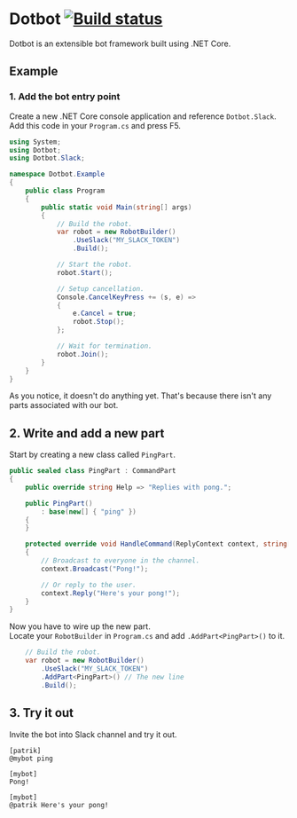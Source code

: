# Dotbot [![Build status](https://ci.appveyor.com/api/projects/status/u48j10fdk3jlf804?svg=true)](https://ci.appveyor.com/project/patriksvensson/dotbot)

Dotbot is an extensible bot framework built using .NET Core.

## Example

### 1. Add the bot entry point

Create a new .NET Core console application and reference `Dotbot.Slack`.
Add this code in your `Program.cs` and press F5.

```csharp
using System;
using Dotbot;
using Dotbot.Slack;

namespace Dotbot.Example
{
    public class Program
    {
        public static void Main(string[] args)
        {
            // Build the robot.
            var robot = new RobotBuilder()
                .UseSlack("MY_SLACK_TOKEN")
                .Build();

            // Start the robot.
            robot.Start();

            // Setup cancellation.
            Console.CancelKeyPress += (s, e) =>
            {
                e.Cancel = true;
                robot.Stop();
            };

            // Wait for termination.
            robot.Join();
        }
    }
}
```

As you notice, it doesn't do anything yet. That's because there isn't any 
parts associated with our bot.

## 2. Write and add a new part

Start by creating a new class called `PingPart`.

```csharp
public sealed class PingPart : CommandPart
{
    public override string Help => "Replies with pong.";

    public PingPart()
        : base(new[] { "ping" })
    {
    }

    protected override void HandleCommand(ReplyContext context, string[] args)
    {
        // Broadcast to everyone in the channel.
        context.Broadcast("Pong!");

        // Or reply to the user.
        context.Reply("Here's your pong!");
    }
}
```

Now you have to wire up the new part.  
Locate your `RobotBuilder` in `Program.cs` and add `.AddPart<PingPart>()` to it.

```csharp
    // Build the robot.
    var robot = new RobotBuilder()
        .UseSlack("MY_SLACK_TOKEN")
        .AddPart<PingPart>() // The new line
        .Build();
```

## 3. Try it out

Invite the bot into Slack channel and try it out.

```
[patrik]
@mybot ping

[mybot]
Pong!

[mybot]
@patrik Here's your pong!
```